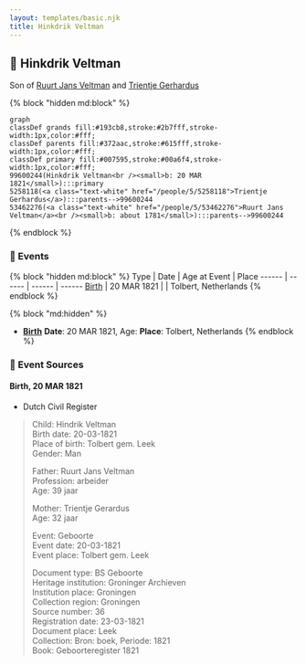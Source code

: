 ```yaml
---
layout: templates/basic.njk
title: Hinkdrik Veltman
---
```

## 🔵 Hinkdrik Veltman

Son of [Ruurt Jans Veltman](/people/5/53462276) and [Trientje Gerhardus](/people/5/5258118)

{% block "hidden md:block" %}
```mermaid
graph
classDef grands fill:#193cb8,stroke:#2b7fff,stroke-width:1px,color:#fff;
classDef parents fill:#372aac,stroke:#615fff,stroke-width:1px,color:#fff;
classDef primary fill:#007595,stroke:#00a6f4,stroke-width:1px,color:#fff;
99600244(Hinkdrik Veltman<br /><small>b: 20 MAR 1821</small>):::primary
5258118(<a class="text-white" href="/people/5/5258118">Trientje Gerhardus</a>):::parents-->99600244
53462276(<a class="text-white" href="/people/5/53462276">Ruurt Jans Veltman</a><br /><small>b: about 1781</small>):::parents-->99600244
```
{% endblock %}

### 📆 Events

{% block "hidden md:block" %}
Type | Date | Age at Event | Place
------ | ------ | ------ | ------
[Birth](#event-event-2) | 20 MAR 1821 |  | Tolbert, Netherlands
{% endblock %}

{% block "md:hidden" %}
- **[Birth](#event-event-2)**
**Date**: 20 MAR 1821, Age:
**Place**: Tolbert, Netherlands
{% endblock %}

### 📰 Event Sources

#### <a id="event-event-2"></a> Birth, 20 MAR 1821
* Dutch Civil Register
>   
  > Child: Hindrik Veltman  
  > Birth date: 20-03-1821  
  > Place of birth: Tolbert gem. Leek  
  > Gender: Man  
  >   
  > Father: Ruurt Jans Veltman  
  > Profession: arbeider  
  > Age: 39 jaar  
  >   
  > Mother: Trientje Gerardus  
  > Age: 32 jaar  
  >   
  > Event: Geboorte  
  > Event date: 20-03-1821  
  > Event place: Tolbert gem. Leek  
  >   
  > Document type: BS Geboorte  
  > Heritage institution: Groninger Archieven  
  > Institution place: Groningen  
  > Collection region: Groningen  
  > Source number: 36  
  > Registration date: 23-03-1821  
  > Document place: Leek  
  > Collection: Bron: boek, Periode: 1821  
  > Book: Geboorteregister 1821  
  >